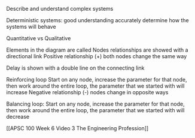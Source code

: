 Describe and understand complex systems

Deterministic systems:
	good understanding
	accurately determine how the systems will behave

Quantitative vs Qualitative


Elements in the diagram are called Nodes
relationships are showed with a directional link
	Positive relationship (+)
		both nodes change the same way

Delay is shown with a double line on the connecting link

Reinforcing loop
	Start on any node, increase the parameter for that node, then work around the entire loop, the parameter that we started with will increase
Negative relationship (-)
	nodes change in opposite ways

Balancing loop:
	Start on any node, increase the parameter for that node, then work around the entire loop, the parameter that we started with will decrease

[[APSC 100 Week 6 Video 3 The Engineering Profession]]